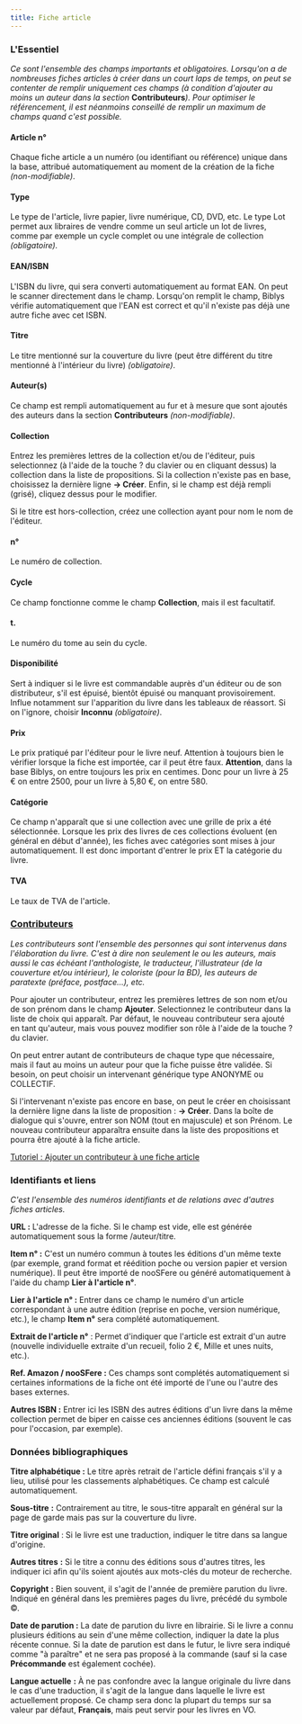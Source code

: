 ```yaml
---
title: Fiche article
---
```


### L'Essentiel

_Ce sont l'ensemble des champs importants et obligatoires. Lorsqu'on a de nombreuses fiches articles à créer dans un court laps de temps, on peut se contenter de remplir uniquement ces champs (à condition d'ajouter au moins un auteur dans la section_ **Contributeurs**_). Pour optimiser le référencement, il est néanmoins conseillé de remplir un maximum de champs quand c'est possible._

#### **Article n°**

Chaque fiche article a un numéro (ou identifiant ou référence) unique dans la base, attribué automatiquement au moment de la création de la fiche _(non-modifiable)_.

#### **Type**

Le type de l'article, livre papier, livre numérique, CD, DVD, etc. Le type Lot permet aux libraires de vendre comme un seul article un lot de livres, comme par exemple un cycle complet ou une intégrale de collection _(obligatoire)._

#### **EAN/ISBN**

L'ISBN du livre, qui sera converti automatiquement au format EAN. On peut le scanner directement dans le champ. Lorsqu'on remplit le champ, Biblys vérifie automatiquement que l'EAN est correct et qu'il n'existe pas déjà une autre fiche avec cet ISBN.

#### **Titre**

Le titre mentionné sur la couverture du livre (peut être différent du titre mentionné à l'intérieur du livre) _(obligatoire)_.

#### **Auteur(s)**

Ce champ est rempli automatiquement au fur et à mesure que sont ajoutés des auteurs dans la section **Contributeurs** _(non-modifiable)_.

#### **Collection**

Entrez les premières lettres de la collection et/ou de l'éditeur, puis selectionnez (à l'aide de la touche ? du clavier ou en cliquant dessus) la collection dans la liste de propositions. Si la collection n'existe pas en base, choisissez la dernière ligne **\-> Créer**. Enfin, si le champ est déjà rempli (grisé), cliquez dessus pour le modifier.

Si le titre est hors-collection, créez une collection ayant pour nom le nom de l'éditeur.

#### **n°**

Le numéro de collection.

#### **Cycle**

Ce champ fonctionne comme le champ **Collection**, mais il est facultatif. 

#### **t.**

Le numéro du tome au sein du cycle.

#### **Disponibilité**

Sert à indiquer si le livre est commandable auprès d'un éditeur ou de son distributeur, s'il est épuisé, bientôt épuisé ou manquant provisoirement. Influe notamment sur l'apparition du livre dans les tableaux de réassort. Si on l'ignore, choisir **Inconnu** _(obligatoire)_.

#### **Prix**

Le prix pratiqué par l'éditeur pour le livre neuf. Attention à toujours bien le vérifier lorsque la fiche est importée, car il peut être faux. **Attention**, dans la base Biblys, on entre toujours les prix en centimes. Donc pour un livre à 25 € on entre 2500, pour un livre à 5,80 €, on entre 580.

#### **Catégorie**

Ce champ n'apparaît que si une collection avec une grille de prix a été sélectionnée. Lorsque les prix des livres de ces collections évoluent (en général en début d'année), les fiches avec catégories sont mises à jour automatiquement. Il est donc important d'entrer le prix ET la catégorie du livre.

#### **TVA**

Le taux de TVA de l'article. 

### [Contributeurs](#Contributeurs)

_Les contributeurs sont l'ensemble des personnes qui sont intervenus dans l'élaboration du livre. C'est à dire non seulement le ou les auteurs, mais aussi le cas échéant l'anthologiste, le traducteur, l'illustrateur (de la couverture et/ou intérieur), le coloriste (pour la BD), les auteurs de paratexte (préface, postface...), etc._

Pour ajouter un contributeur, entrez les premières lettres de son nom et/ou de son prénom dans le champ **Ajouter**. Selectionnez le contributeur dans la liste de choix qui apparaît. Par défaut, le nouveau contributeur sera ajouté en tant qu'auteur, mais vous pouvez modifier son rôle à l'aide de la touche ? du clavier.

On peut entrer autant de contributeurs de chaque type que nécessaire, mais il faut au moins un auteur pour que la fiche puisse être validée. Si besoin, on peut choisir un intervenant générique type ANONYME ou COLLECTIF. 

Si l'intervenant n'existe pas encore en base, on peut le créer en choisissant la dernière ligne dans la liste de proposition : **\-> Créer**. Dans la boîte de dialogue qui s'ouvre, entrer son NOM (tout en majuscule) et son Prénom. Le nouveau contributeur apparaîtra ensuite dans la liste des propositions et pourra être ajouté à la fiche article.

[Tutoriel : Ajouter un contributeur à une fiche article](http://www.biblys.fr/biblys/media/pdf/tutoriel_ajouter_un_contributeur.pdf)

### Identifiants et liens

_C'est l'ensemble des numéros identifiants et de relations avec d'autres fiches articles._

**URL :** L'adresse de la fiche. Si le champ est vide, elle est générée automatiquement sous la forme /auteur/titre.

**Item n° :** C'est un numéro commun à toutes les éditions d'un même texte (par exemple, grand format et réédition poche ou version papier et version numérique). Il peut être importé de nooSFere ou généré automatiquement à l'aide du champ **Lier à l'article n°**.

**Lier à l'article n° :** Entrer dans ce champ le numéro d'un article correspondant à une autre édition (reprise en poche, version numérique, etc.), le champ **Item n°** sera complété automatiquement.

**Extrait de l'article n°** : Permet d'indiquer que l'article est extrait d'un autre (nouvelle individuelle extraite d'un recueil, folio 2 €, Mille et unes nuits, etc.).

**Ref. Amazon / nooSFere :** Ces champs sont complétés automatiquement si certaines informations de la fiche ont été importé de l'une ou l'autre des bases externes.

**Autres ISBN :** Entrer ici les ISBN des autres éditions d'un livre dans la même collection permet de biper en caisse ces anciennes éditions (souvent le cas pour l'occasion, par exemple).

### Données bibliographiques

**Titre alphabétique :** Le titre après retrait de l'article défini français s'il y a lieu, utilisé pour les classements alphabétiques. Ce champ est calculé automatiquement.

**Sous-titre** **:** Contrairement au titre, le sous-titre apparaît en général sur la page de garde mais pas sur la couverture du livre.

**Titre original** : Si le livre est une traduction, indiquer le titre dans sa langue d'origine.

**Autres titres** **:** Si le titre a connu des éditions sous d'autres titres, les indiquer ici afin qu'ils soient ajoutés aux mots-clés du moteur de recherche.

**Copyright** **:** Bien souvent, il s'agit de l'année de première parution du livre. Indiqué en général dans les premières pages du livre, précédé du symbole ©.

**Date de parution :** La date de parution du livre en librairie. Si le livre a connu plusieurs éditions au sein d'une même collection, indiquer la date la plus récente connue. Si la date de parution est dans le futur, le livre sera indiqué comme "à paraître" et ne sera pas proposé à la commande (sauf si la case **Précommande** est également cochée).

**Langue actuelle** **:** À ne pas confondre avec la langue originale du livre dans le cas d'une traduction, il s'agit de la langue dans laquelle le livre est actuellement proposé. Ce champ sera donc la plupart du temps sur sa valeur par défaut, **Français**, mais peut servir pour les livres en VO.
